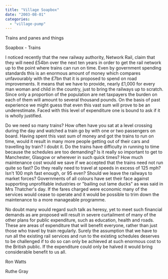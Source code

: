 ```yaml
---
title: "Village Soapbox"
date: "2003-08-01"
categories: 
  - "village-pump"
---
```


Trains and panes and things

Soapbox - Trains

I noticed recently that the new railway authority, Network Rail, claim that they will need £54bn over the next ten years in order to get the rail network up to the point where trains can run on time. Even by government spending standards this is an enormous amount of money which compares unfavourably with the £7bn that it is proposed to spend on road improvements. It means that we have to provide, nearly £1,000 for every man woman and child in the country, just to bring the railways up to scratch. Since only a proportion of the population are net taxpayers the burden on each of them will amount to several thousand pounds. On the basis of past experience we might guess that even this vast sum will prove to be an underestimate. Faced with this level of expenditure one is bound to ask if it is wholly justified.

Do we need so many trains? How often have you sat at a level crossing during the day and watched a train go by with one or two passengers on board. Having spent this vast sum of money and got the trains to run on time, would it result in many more people getting out of their cars and travelling by train? I doubt it. Do the trains have difficulty in running to time because the schedules are too demanding? Is it really so important to get to Manchester, Glasgow or wherever in such quick times? How much maintenance cost would we save if we accepted that the trains need not run quite so fast? Do they really need to travel at speeds in excess of 125 mph? Isn't 100 mph fast enough, or 95 even? Should we leave the railways to market forces? Governments of all colours have set their face against supporting unprofitable industries or "bailing out lame ducks" as was said in Mrs Thatcher's day. If the fares charged were economic many of the services would cease to operate and it would be possible to trim down the maintenance to a more manageable programme.

No doubt many would regard such talk as heresy, yet to meet such financial demands as are proposed will result in severe curtailment of many of the other plans for public expenditure, such as education, health and roads. These are areas of expenditure that will benefit everyone, rather than just those who travel by train regularly. Surely the assumption that we have to run all the existing rail services and run to the existing schedules deserves to be challenged if to do so can only be achieved at such enormous cost to the British public. If the expenditure could only be halved it would bring considerable benefit to us all.

Ron Watts

Ruthe Gray
